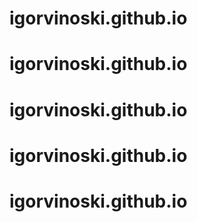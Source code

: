 # igorvinoski.github.io
# igorvinoski.github.io
# igorvinoski.github.io
# igorvinoski.github.io
# igorvinoski.github.io
